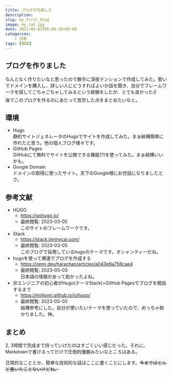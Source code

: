 ```yaml
---
title: ブログが完成した
description: 
slug: my_first_blog
image: my_cat.jpg
date: 2023-05-03T06:00:36+09:00
categories:
    - 日常
tags: [雑談]
---
```


## ブログを作りました

なんとなく作りたいなと思ったので勝手に深夜テンションで作成してみた。勢いでドメインを購入し、詳しい人にどうすればよいか話を聞き、自分でフレームワークを探してごちゃごちゃしてみるという経験をしたが、とても良かった✌  
後でこのブログを作るのにあたって苦労した点をまとめたいなと。

## 環境

* Hugo  
静的サイトジェネレータのHugoでサイトを作成してみた。まぁ結構簡単に作れたと思う。他の個人ブログ様々です。
* GitHub Pages  
GitHubにて無料でサイトを公開できる機能(?)を使ってみた。まぁ結構いいかも。
* Google Domain  
ドメインの取得に使ったサイト。天下のGoogle様にお世話になりましたとさ。

## 参考文献

* HUGO
  * https://gohugo.io/
  * 最終閲覧: 2023-03-05  
このサイトのフレームワークです。
* Stack 
  * https://stack.jimmycai.com/
  * 最終閲覧: 2023-03-05  
このブログで採用しているhugoのテーマです。オシャンティーだね。
* hugoを使って爆速でブログを作成する 
  * https://zenn.dev/harachan/articles/a043e9a756cae4
  * 最終閲覧: 2023-05-03  
日本語の情報があって助かったよね。
* 非エンジニアの初心者がHugo(テーマStack)+GitHub Pagesでブログを開設するまで 
  * https://miiitomi.github.io/p/hugo/
  * 最終閲覧: 2023-05-03  
結構参考にした。自分が使いたいテーマを使っていたので、めっちゃ助かりました。神。

## まとめ

2, 3時間で完成まで持っていけたのはすごくいい感じだった。それに、Markdownで書けるってだけで圧倒的優勝みたいなところはある。

日常的なこととか、簡単な技術的な話はここに書くことにします。~~今までほとんど書いたことないけどね。~~